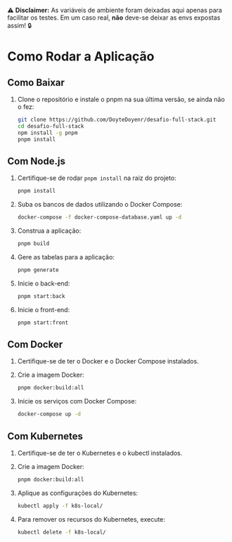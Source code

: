 ⚠️ **Disclaimer:** As variáveis de ambiente foram deixadas aqui apenas para facilitar os testes. Em um caso real, **não** deve-se deixar as envs expostas assim! 🔒

# Como Rodar a Aplicação

## Como Baixar

1. Clone o repositório e instale o pnpm na sua última versão, se ainda não o fez:
   ```bash
   git clone https://github.com/DoyteDoyenr/desafio-full-stack.git
   cd desafio-full-stack
   npm install -g pnpm
   pnpm install
   ```

## Com Node.js

1. Certifique-se de rodar `pnpm install` na raiz do projeto:
   ```bash
   pnpm install
   ```

2. Suba os bancos de dados utilizando o Docker Compose:
   ```bash
   docker-compose -f docker-compose-database.yaml up -d
   ```

3. Construa a aplicação:
   ```bash
   pnpm build
   ```

4. Gere as tabelas para a aplicação:
   ```bash
   pnpm generate
   ```

5. Inicie o back-end:
   ```bash
   pnpm start:back
   ```

6. Inicie o front-end:
   ```bash
   pnpm start:front
   ```

## Com Docker

1. Certifique-se de ter o Docker e o Docker Compose instalados.

2. Crie a imagem Docker:
   ```bash
   pnpm docker:build:all
   ```

3. Inicie os serviços com Docker Compose:
   ```bash
   docker-compose up -d
   ```

## Com Kubernetes

1. Certifique-se de ter o Kubernetes e o kubectl instalados.

2. Crie a imagem Docker:
   ```bash
   pnpm docker:build:all
   ```

3. Aplique as configurações do Kubernetes:
   ```bash
   kubectl apply -f k8s-local/
   ```

4. Para remover os recursos do Kubernetes, execute:
   ```bash
   kubectl delete -f k8s-local/
   ```
